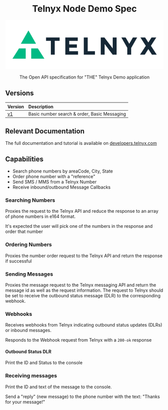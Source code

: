 <div align="center">

# Telnyx Node Demo Spec

![Telnyx](logo-dark.png)

The Open API specification for "THE" Telnyx Demo application

</div>

## Versions

| Version                     | Description                                  |
|:----------------------------|:---------------------------------------------|
| [v1](cpaas-example.v1.json) | Basic number search & order, Basic Messaging |

## Relevant Documentation

The full documentation and tutorial is available on [developers.telnyx.com](https://developers.telnyx.com/)

## Capabilities

* Search phone numbers by areaCode, City, State
* Order phone number with a "reference"
* Send SMS / MMS from a Telnyx Number
* Receive inbound/outbound Message Callbacks

### Searching Numbers

Proxies the request to the Telnyx API and reduce the response to an array of phone numbers in e164 format.

It's expected the user will pick one of the numbers in the response and order that number

### Ordering Numbers

Proxies the number order request to the Telnyx API and return the response if successful

### Sending Messages

Proxies the message request to the Telnyx messaging API and return the message id as well as the request information.  The request to Telnyx should be set to receive the outbound status message (DLR) to the corresponding webhook.

### Webhooks

Receives webhooks from Telnyx indicating outbound status updates (DLRs) or inbound messages.

Responds to the Webhook request from Telnyx with a `200-ok` response

#### Outbound Status DLR

Print the ID and Status to the console

### Receiving messages

Print the ID and text of the message to the console.

Send a "reply" (new message) to the phone number with the text: "Thanks for your message!"